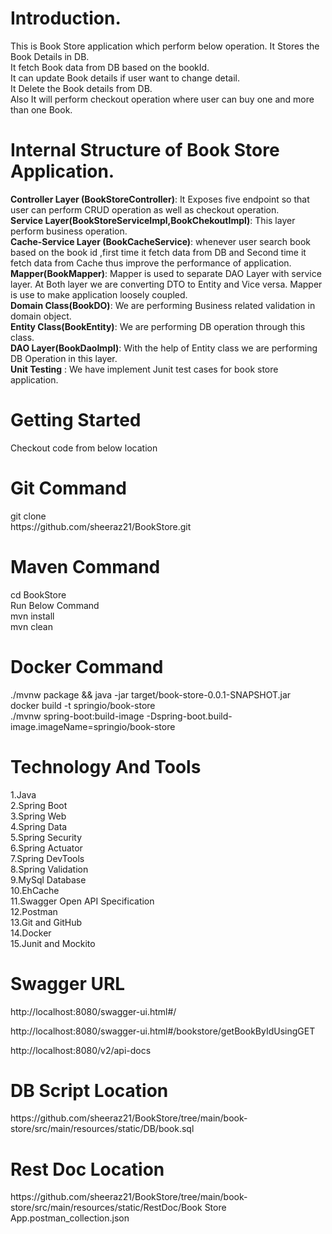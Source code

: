 # Introduction.
This is Book Store application which perform below operation.
 It Stores the Book Details in DB.<br />
 It fetch Book data from DB based on the bookId.<br />
 It can update Book details if user want to change detail.<br />
 It Delete the Book details from DB.<br />
 Also It will perform checkout operation where user can buy one and more than one Book.<br />


# Internal Structure of Book Store Application.
**Controller Layer (BookStoreController)**: It Exposes five endpoint so that user can perform CRUD operation as well as checkout operation.<br />
**Service Layer(BookStoreServiceImpl,BookChekoutImpl)**: This layer perform business operation.<br />
**Cache-Service Layer (BookCacheService)**: whenever user search book based on the book id ,first time it fetch data from DB and Second time it fetch data from Cache thus improve the performance of application.<br />
**Mapper(BookMapper)**: Mapper is used to separate DAO Layer with service layer. At Both layer we are converting DTO to Entity and Vice versa. Mapper is use to make application     loosely coupled.<br />
**Domain Class(BookDO)**:  We are performing Business related validation in domain object.<br />
**Entity Class(BookEntity)**:  We are performing DB operation through this class.<br />
**DAO Layer(BookDaoImpl)**: With the help of Entity class we are performing DB Operation in this layer.<br />
**Unit Testing** : We have implement Junit test cases for book store application.<br />

# Getting Started
Checkout code from below location<br />
<h1>Git Command</h1>
git clone <br />
https://github.com/sheeraz21/BookStore.git

<h1>Maven Command</h1>
cd BookStore<br />
Run Below Command<br />
mvn install<br />
mvn clean<br />

<h1>Docker Command </h1>
./mvnw package && java -jar target/book-store-0.0.1-SNAPSHOT.jar<br />
docker build -t springio/book-store<br />
./mvnw spring-boot:build-image -Dspring-boot.build-image.imageName=springio/book-store<br />

<h1>Technology And Tools</h1> 
1.Java<br />
2.Spring Boot<br />
3.Spring Web<br />
4.Spring Data<br />
5.Spring Security<br />
6.Spring Actuator<br />
7.Spring DevTools<br />
8.Spring Validation<br />
9.MySql Database<br />
10.EhCache<br />
11.Swagger Open API Specification<br />
12.Postman<br />
13.Git and GitHub<br />
14.Docker <br />
15.Junit and Mockito<br />


<h1> Swagger URL</h1>
http://localhost:8080/swagger-ui.html#/

http://localhost:8080/swagger-ui.html#/bookstore/getBookByIdUsingGET

http://localhost:8080/v2/api-docs



<h1>DB Script Location</h1>
https://github.com/sheeraz21/BookStore/tree/main/book-store/src/main/resources/static/DB/book.sql


<h1>Rest Doc Location</h1>
https://github.com/sheeraz21/BookStore/tree/main/book-store/src/main/resources/static/RestDoc/Book Store App.postman_collection.json







 
 
